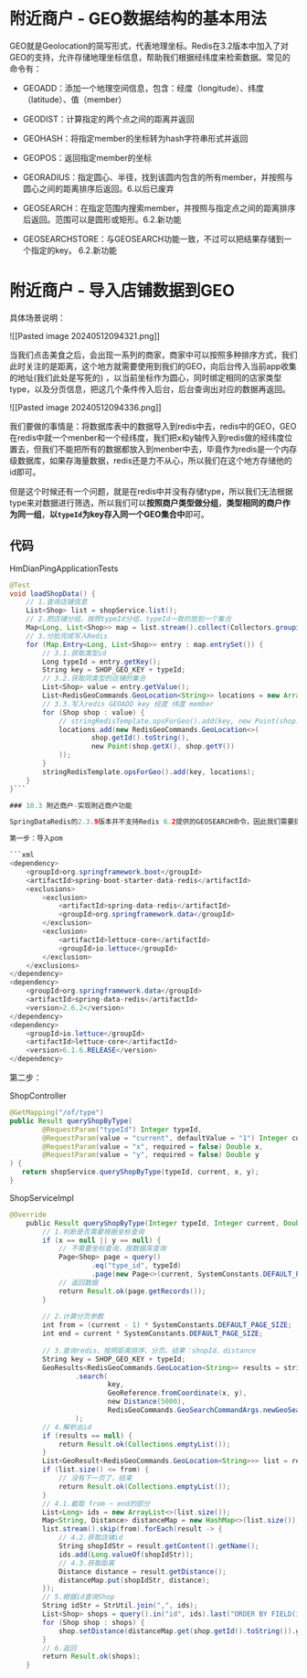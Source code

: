 # 附近商户 - GEO数据结构的基本用法

GEO就是Geolocation的简写形式，代表地理坐标。Redis在3.2版本中加入了对GEO的支持，允许存储地理坐标信息，帮助我们根据经纬度来检索数据。常见的命令有：

- GEOADD：添加一个地理空间信息，包含：经度（longitude）、纬度（latitude）、值（member）
    
- GEODIST：计算指定的两个点之间的距离并返回
    
- GEOHASH：将指定member的坐标转为hash字符串形式并返回
    
- GEOPOS：返回指定member的坐标
    
- GEORADIUS：指定圆心、半径，找到该圆内包含的所有member，并按照与圆心之间的距离排序后返回。6.以后已废弃
    
- GEOSEARCH：在指定范围内搜索member，并按照与指定点之间的距离排序后返回。范围可以是圆形或矩形。6.2.新功能
    
- GEOSEARCHSTORE：与GEOSEARCH功能一致，不过可以把结果存储到一个指定的key。 6.2.新功能

# 附近商户 - 导入店铺数据到GEO

具体场景说明：

![[Pasted image 20240512094321.png]]

当我们点击美食之后，会出现一系列的商家，商家中可以按照多种排序方式，我们此时关注的是距离，这个地方就需要使用到我们的GEO，向后台传入当前app收集的地址(我们此处是写死的) ，以当前坐标作为圆心，同时绑定相同的店家类型type，以及分页信息，把这几个条件传入后台，后台查询出对应的数据再返回。

![[Pasted image 20240512094336.png]]

我们要做的事情是：将数据库表中的数据导入到redis中去，redis中的GEO，GEO在redis中就一个menber和一个经纬度，我们把x和y轴传入到redis做的经纬度位置去，但我们不能把所有的数据都放入到menber中去，毕竟作为redis是一个内存级数据库，如果存海量数据，redis还是力不从心，所以我们在这个地方存储他的id即可。

但是这个时候还有一个问题，就是在redis中并没有存储type，所以我们无法根据type来对数据进行筛选，所以我们可以**按照商户类型做分组**，**类型相同的商户作为同一组**，**以`typeId`为key存入同一个GEO集合中**即可。

## 代码

HmDianPingApplicationTests

```java
@Test  
void loadShopData() {  
    // 1.查询店铺信息  
    List<Shop> list = shopService.list();  
    // 2.把店铺分组，按照typeId分组，typeId一致的放到一个集合  
    Map<Long, List<Shop>> map = list.stream().collect(Collectors.groupingBy(Shop::getTypeId));  
    // 3.分批完成写入Redis  
    for (Map.Entry<Long, List<Shop>> entry : map.entrySet()) {  
        // 3.1.获取类型id  
        Long typeId = entry.getKey();  
        String key = SHOP_GEO_KEY + typeId;  
        // 3.2.获取同类型的店铺的集合  
        List<Shop> value = entry.getValue();  
        List<RedisGeoCommands.GeoLocation<String>> locations = new ArrayList<>(value.size());  
        // 3.3.写入redis GEOADD key 经度 纬度 member  
        for (Shop shop : value) {  
            // stringRedisTemplate.opsForGeo().add(key, new Point(shop.getX(), shop.getY()), shop.getId().toString());  
            locations.add(new RedisGeoCommands.GeoLocation<>(  
                    shop.getId().toString(),  
                    new Point(shop.getX(), shop.getY())  
            ));  
        }  
        stringRedisTemplate.opsForGeo().add(key, locations);  
    }  
}```

### 10.3 附近商户-实现附近商户功能

SpringDataRedis的2.3.9版本并不支持Redis 6.2提供的GEOSEARCH命令，因此我们需要提示其版本，修改自己的POM

第一步：导入pom

```xml
<dependency>
    <groupId>org.springframework.boot</groupId>
    <artifactId>spring-boot-starter-data-redis</artifactId>
    <exclusions>
        <exclusion>
            <artifactId>spring-data-redis</artifactId>
            <groupId>org.springframework.data</groupId>
        </exclusion>
        <exclusion>
            <artifactId>lettuce-core</artifactId>
            <groupId>io.lettuce</groupId>
        </exclusion>
    </exclusions>
</dependency>
<dependency>
    <groupId>org.springframework.data</groupId>
    <artifactId>spring-data-redis</artifactId>
    <version>2.6.2</version>
</dependency>
<dependency>
    <groupId>io.lettuce</groupId>
    <artifactId>lettuce-core</artifactId>
    <version>6.1.6.RELEASE</version>
</dependency>
```

第二步：

ShopController

```java
@GetMapping("/of/type")  
public Result queryShopByType(  
        @RequestParam("typeId") Integer typeId,  
        @RequestParam(value = "current", defaultValue = "1") Integer current,  
        @RequestParam(value = "x", required = false) Double x,  
        @RequestParam(value = "y", required = false) Double y  
) {  
   return shopService.queryShopByType(typeId, current, x, y);  
}
```

ShopServiceImpl

```java
@Override  
    public Result queryShopByType(Integer typeId, Integer current, Double x, Double y) {  
        // 1.判断是否需要根据坐标查询  
        if (x == null || y == null) {  
            // 不需要坐标查询，按数据库查询  
            Page<Shop> page = query()  
                    .eq("type_id", typeId)  
                    .page(new Page<>(current, SystemConstants.DEFAULT_PAGE_SIZE));  
            // 返回数据  
            return Result.ok(page.getRecords());  
        }  
​  
        // 2.计算分页参数  
        int from = (current - 1) * SystemConstants.DEFAULT_PAGE_SIZE;  
        int end = current * SystemConstants.DEFAULT_PAGE_SIZE;  
​  
        // 3.查询redis、按照距离排序、分页。结果：shopId、distance  
        String key = SHOP_GEO_KEY + typeId;  
        GeoResults<RedisGeoCommands.GeoLocation<String>> results = stringRedisTemplate.opsForGeo() // GEOSEARCH key BYLONLAT x y BYRADIUS 10 WITHDISTANCE  
                .search(  
                        key,  
                        GeoReference.fromCoordinate(x, y),  
                        new Distance(5000),  
                        RedisGeoCommands.GeoSearchCommandArgs.newGeoSearchArgs().includeDistance().limit(end)  
                );  
        // 4.解析出id  
        if (results == null) {  
            return Result.ok(Collections.emptyList());  
        }  
        List<GeoResult<RedisGeoCommands.GeoLocation<String>>> list = results.getContent();  
        if (list.size() <= from) {  
            // 没有下一页了，结束  
            return Result.ok(Collections.emptyList());  
        }  
        // 4.1.截取 from ~ end的部分  
        List<Long> ids = new ArrayList<>(list.size());  
        Map<String, Distance> distanceMap = new HashMap<>(list.size());  
        list.stream().skip(from).forEach(result -> {  
            // 4.2.获取店铺id  
            String shopIdStr = result.getContent().getName();  
            ids.add(Long.valueOf(shopIdStr));  
            // 4.3.获取距离  
            Distance distance = result.getDistance();  
            distanceMap.put(shopIdStr, distance);  
        });  
        // 5.根据id查询Shop  
        String idStr = StrUtil.join(",", ids);  
        List<Shop> shops = query().in("id", ids).last("ORDER BY FIELD(id," + idStr + ")").list();  
        for (Shop shop : shops) {  
            shop.setDistance(distanceMap.get(shop.getId().toString()).getValue());  
        }  
        // 6.返回  
        return Result.ok(shops);  
    }
```


